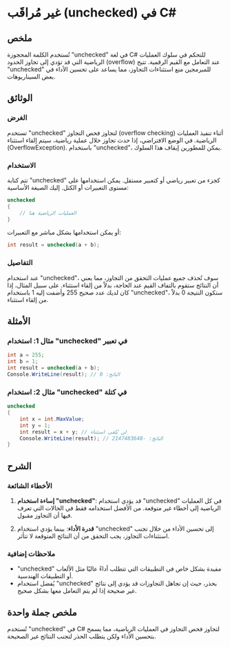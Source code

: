 <!--
Meta Description: # غير مُراقَب (unchecked) في C# ## ملخص تُستخدم الكلمة المحجوزة "unchecked" في لغة C# للتحكم في سلوك العمليات الرياضية التي قد تؤدي إلى تجاوز الحدود (...
Meta Keywords: unchecked, int, استخدام, التجاوز, العمليات
-->

# غير مُراقَب (unchecked) في C#

## ملخص
تُستخدم الكلمة المحجوزة "unchecked" في لغة C# للتحكم في سلوك العمليات الرياضية التي قد تؤدي إلى تجاوز الحدود (overflow) عند التعامل مع القيم الرقمية. تتيح "unchecked" للمبرمجين منع استثناءات التجاوز، مما يساعد على تحسين الأداء في بعض السيناريوهات.

## الوثائق
### الغرض
تستخدم "unchecked" لتجاوز فحص التجاوز (overflow checking) أثناء تنفيذ العمليات الرياضية. في الوضع الافتراضي، إذا حدث تجاوز خلال عملية رياضية، سيتم إلقاء استثناء (OverflowException). باستخدام "unchecked"، يمكن للمطورين إيقاف هذا السلوك.

### الاستخدام
تتم كتابة "unchecked" كجزء من تعبير رياضي أو كتعبير مستقل. يمكن استخدامها على مستوى التعبيرات أو الكتل. إليك الصيغة الأساسية:

```csharp
unchecked
{
    // العمليات الرياضية هنا
}
```

أو يمكن استخدامها بشكل مباشر مع التعبيرات:

```csharp
int result = unchecked(a + b);
```

### التفاصيل
عند استخدام "unchecked"، سوف تُحذف جميع عمليات التحقق من التجاوز، مما يعني أن النتائج ستقوم بالتفاف القيم عند الحاجة، بدلاً من إلقاء استثناء. على سبيل المثال، إذا كان لديك عدد صحيح 255 وأضفت إليه 1 باستخدام "unchecked"، ستكون النتيجة 0 بدلاً من إلقاء استثناء.

## الأمثلة
### مثال 1: استخدام "unchecked" في تعبير
```csharp
int a = 255;
int b = 1;
int result = unchecked(a + b);
Console.WriteLine(result); // الناتج: 0
```

### مثال 2: استخدام "unchecked" في كتلة
```csharp
unchecked
{
    int x = int.MaxValue;
    int y = 1;
    int result = x + y; // لن يُلقى استثناء
    Console.WriteLine(result); // الناتج: -2147483648
}
```

## الشرح
### الأخطاء الشائعة
1. **إساءة استخدام "unchecked"**: قد يؤدي استخدام "unchecked" في كل العمليات الرياضية إلى أخطاء غير متوقعة. من الأفضل استخدامه فقط في الحالات التي تعرف فيها أن التجاوز مقبول.
  
2. **قدرة الأداء**: بينما يؤدي استخدام "unchecked" إلى تحسين الأداء من خلال تجنب استثناءات التجاوز، يجب التحقق من أن النتائج المتوقعة لا تتأثر.

### ملاحظات إضافية
- "unchecked" مفيدة بشكل خاص في التطبيقات التي تتطلب أداءً عاليًا مثل الألعاب أو التطبيقات الهندسية.
- يُفضل استخدام "unchecked" بحذر، حيث إن تجاهل التجاوزات قد يؤدي إلى نتائج غير صحيحة إذا لم يتم التعامل معها بشكل صحيح.

## ملخص جملة واحدة
تُستخدم "unchecked" في C# لتجاوز فحص التجاوز في العمليات الرياضية، مما يسمح بتحسين الأداء ولكن يتطلب الحذر لتجنب النتائج غير الصحيحة.